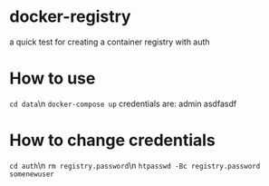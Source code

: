 # docker-registry
a quick test for creating a container registry with auth

# How to use
```cd data```\n
```docker-compose up```
credentials are:
admin
asdfasdf

# How to change credentials
```cd auth```\n
```rm registry.password```\n
```htpasswd -Bc registry.password somenewuser```
